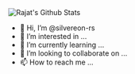 <img align="center" src="https://github-readme-stats.vercel.app/api?username=silvereon-rs&include_all_commits=true&count_private=true&show_icons=true&line_height=20&title_color=ffffff&icon_color=FFBCA5&text_color=D3D3D3&bg_color=0,5C1C00,EA0000" alt="Rajat's Github Stats">




- 👋 Hi, I’m @silvereon-rs
- 👀 I’m interested in ...
- 🌱 I’m currently learning ...
- 💞️ I’m looking to collaborate on ...
- 📫 How to reach me ...

<!---
silvereon-rs/silvereon-rs is a ✨ special ✨ repository because its `README.md` (this file) appears on your GitHub profile.
You can click the Preview link to take a look at your changes.
--->
